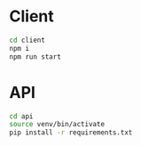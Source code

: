 # Client

```sh
cd client
npm i
npm run start
```

# API

```sh
cd api
source venv/bin/activate
pip install -r requirements.txt
```
